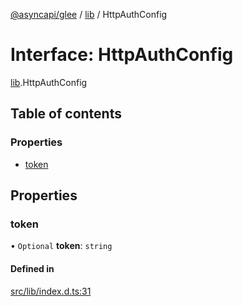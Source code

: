 [@asyncapi/glee](../README.md) / [lib](../modules/lib.md) / HttpAuthConfig

# Interface: HttpAuthConfig

[lib](../modules/lib.md).HttpAuthConfig

## Table of contents

### Properties

- [token](lib.HttpAuthConfig.md#token)

## Properties

### token

• `Optional` **token**: `string`

#### Defined in

[src/lib/index.d.ts:31](https://github.com/asyncapi/glee/blob/18cded6/src/lib/index.d.ts#L31)
